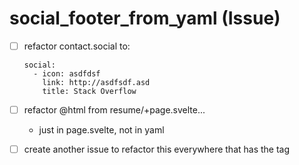 # social_footer_from_yaml (Issue)

- [ ] refactor contact.social to:
  ```
  social:
    - icon: asdfdsf
      link: http://asdfsdf.asd
      title: Stack Overflow
  ```
- [ ] refactor @html from resume/+page.svelte...
  - <a> just in page.svelte, not in yaml </a>

- [ ] create another issue to refactor this everywhere that has the <a>tag</a>

